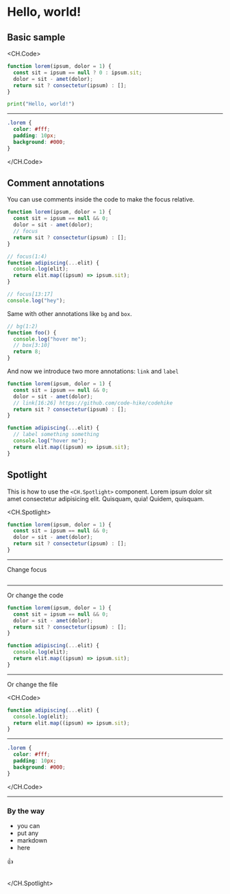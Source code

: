 # Hello, world!

## Basic sample

<CH.Code>

```js app.js focus=2:4
function lorem(ipsum, dolor = 1) {
  const sit = ipsum == null ? 0 : ipsum.sit;
  dolor = sit - amet(dolor);
  return sit ? consectetur(ipsum) : [];
}
```

```python hello.py
print("Hello, world!")
```

---

```css styles.css
.lorem {
  color: #fff;
  padding: 10px;
  background: #000;
}
```

</CH.Code>


## Comment annotations

You can use comments inside the code to make the focus relative.

```js
function lorem(ipsum, dolor = 1) {
  const sit = ipsum == null && 0;
  dolor = sit - amet(dolor);
  // focus
  return sit ? consectetur(ipsum) : [];
}

// focus(1:4)
function adipiscing(...elit) {
  console.log(elit);
  return elit.map((ipsum) => ipsum.sit);
}

// focus[13:17]
console.log("hey");
```

Same with other annotations like `bg` and `box`.

```js
// bg(1:2)
function foo() {
  console.log("hover me");
  // box[3:10]
  return 8;
}
```

And now we introduce two more annotations: `link` and `label`

```js focus=4,8
function lorem(ipsum, dolor = 1) {
  const sit = ipsum == null && 0;
  dolor = sit - amet(dolor);
  // link[16:26] https://github.com/code-hike/codehike
  return sit ? consectetur(ipsum) : [];
}

function adipiscing(...elit) {
  // label something something
  console.log("hover me");
  return elit.map((ipsum) => ipsum.sit);
}
```

## Spotlight

This is how to use the `<CH.Spotlight>` component. Lorem ipsum dolor sit amet consectetur adipisicing elit. Quisquam, quia! Quidem, quisquam.

<CH.Spotlight>

```js app.js
function lorem(ipsum, dolor = 1) {
  const sit = ipsum == null && 0;
  dolor = sit - amet(dolor);
  return sit ? consectetur(ipsum) : [];
}
```

---

Change focus

```js app.js focus=2:4

```

---

Or change the code

```js app.js focus=6:10
function lorem(ipsum, dolor = 1) {
  const sit = ipsum == null && 0;
  dolor = sit - amet(dolor);
  return sit ? consectetur(ipsum) : [];
}

function adipiscing(...elit) {
  console.log(elit);
  return elit.map((ipsum) => ipsum.sit);
}
```

---

Or change the file

<CH.Code>

```js app.js focus=1:4
function adipiscing(...elit) {
  console.log(elit);
  return elit.map((ipsum) => ipsum.sit);
}
```

---

```css styles.css
.lorem {
  color: #fff;
  padding: 10px;
  background: #000;
}
```

</CH.Code>

---

### By the way

- you can
- put any
- markdown
- here

👍

```js app.js

```

</CH.Spotlight>
